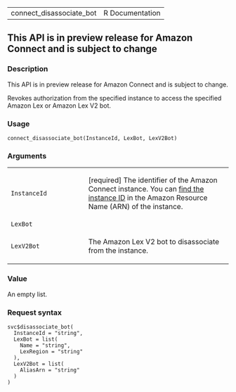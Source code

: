 <table style="width: 100%;">
<tbody>
<tr class="odd">
<td>connect_disassociate_bot</td>
<td style="text-align: right;">R Documentation</td>
</tr>
</tbody>
</table>

## This API is in preview release for Amazon Connect and is subject to change

### Description

This API is in preview release for Amazon Connect and is subject to
change.

Revokes authorization from the specified instance to access the
specified Amazon Lex or Amazon Lex V2 bot.

### Usage

    connect_disassociate_bot(InstanceId, LexBot, LexV2Bot)

### Arguments

<table>
<colgroup>
<col style="width: 35%" />
<col style="width: 65%" />
</colgroup>
<tbody>
<tr class="odd">
<td><code
id="connect_disassociate_bot_:_InstanceId">InstanceId</code></td>
<td><p>[required] The identifier of the Amazon Connect instance. You can
<a
href="https://docs.aws.amazon.com/connect/latest/adminguide/find-instance-arn.html">find
the instance ID</a> in the Amazon Resource Name (ARN) of the
instance.</p></td>
</tr>
<tr class="even">
<td><code id="connect_disassociate_bot_:_LexBot">LexBot</code></td>
<td></td>
</tr>
<tr class="odd">
<td><code id="connect_disassociate_bot_:_LexV2Bot">LexV2Bot</code></td>
<td><p>The Amazon Lex V2 bot to disassociate from the instance.</p></td>
</tr>
</tbody>
</table>

### Value

An empty list.

### Request syntax

    svc$disassociate_bot(
      InstanceId = "string",
      LexBot = list(
        Name = "string",
        LexRegion = "string"
      ),
      LexV2Bot = list(
        AliasArn = "string"
      )
    )
